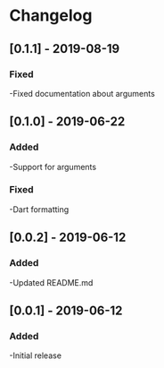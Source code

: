# Changelog

## [0.1.1] - 2019-08-19
### Fixed
-Fixed documentation about arguments

## [0.1.0] - 2019-06-22
### Added
-Support for arguments

### Fixed
-Dart formatting

## [0.0.2] - 2019-06-12
### Added
-Updated README.md

## [0.0.1] - 2019-06-12
### Added
-Initial release
